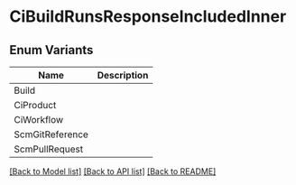 # CiBuildRunsResponseIncludedInner

## Enum Variants

| Name | Description |
|---- | -----|
| Build |  |
| CiProduct |  |
| CiWorkflow |  |
| ScmGitReference |  |
| ScmPullRequest |  |

[[Back to Model list]](../README.md#documentation-for-models) [[Back to API list]](../README.md#documentation-for-api-endpoints) [[Back to README]](../README.md)


